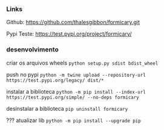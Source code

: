 ### Links

Github: https://github.com/thalesgibbon/formicary.git

Pypi Teste: https://test.pypi.org/project/formicary/

### desenvolvimento
criar os arquivos wheels
```python setup.py sdist bdist_wheel```

push no pypi
```python -m twine upload --repository-url https://test.pypi.org/legacy/ dist/*```

instalar a biblioteca
```python -m pip install --index-url https://test.pypi.org/simple/ --no-deps formicary```

desinstalar a biblioteca
```pip uninstall formicary```

??? atualizar lib
```python -m pip install --upgrade pip```